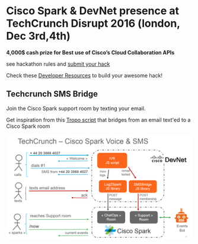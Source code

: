 # Cisco Spark & DevNet presence at TechCrunch Disrupt 2016 (london, Dec 3rd,4th)

**4,000$ cash prize for Best use of Cisco’s Cloud Collaboration APIs**

see hackathon rules and [submit your hack](https://disrupteu2016.devpost.com/) 

Check these [Developer Resources](https://github.com/ObjectIsAdvantag/hackathon-resources#cisco-spark-cloud-collaboration-APIs) to build your awesome hack!


## Techcrunch SMS Bridge

Join the Cisco Spark support room by texting your email.

Get inspiration from this [Tropo script](smsbridge.js) that bridges from an email text'ed to a Cisco Spark room

 ![](techcrunch-sms-bridge.png)